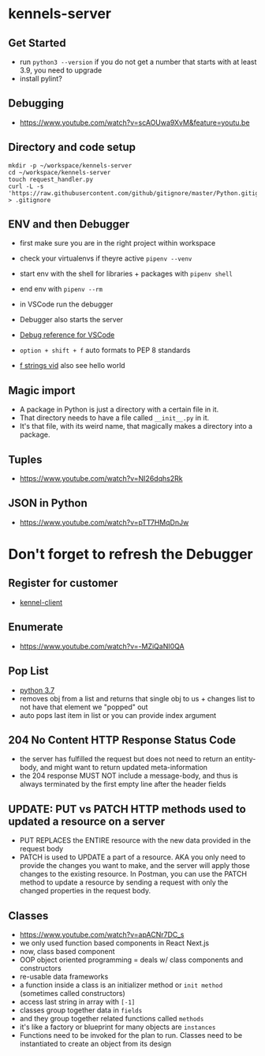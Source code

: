 # kennels-server

## Get Started
- run `python3 --version` if you do not get a number that starts with at least 3.9, you need to upgrade
- install pylint?

## Debugging
- https://www.youtube.com/watch?v=scAOUwa9XvM&feature=youtu.be 

## Directory and code setup
```
mkdir -p ~/workspace/kennels-server
cd ~/workspace/kennels-server
touch request_handler.py
curl -L -s 'https://raw.githubusercontent.com/github/gitignore/master/Python.gitignore' > .gitignore
```

## ENV and then Debugger
- first make sure you are in the right project within workspace
- check your virtualenvs if theyre active `pipenv --venv`
- start env with the shell for libraries + packages with `pipenv shell`
- end env with `pipenv --rm`
- in VSCode run the debugger
- Debugger also starts the server
- [Debug reference for VSCode](https://www.youtube.com/watch?v=scAOUwa9XvM)

- `option + shift + f` auto formats to PEP 8 standards
- [f strings vid](https://www.youtube.com/watch?v=o0mvgsPQ8Jg) also see hello world

## Magic import
- A package in Python is just a directory with a certain file in it.
- That directory needs to have a file called `__init__.py` in it.
- It's that file, with its weird name, that magically makes a directory into a package.

## Tuples 
- https://www.youtube.com/watch?v=NI26dqhs2Rk

## JSON in Python
- https://www.youtube.com/watch?v=pTT7HMqDnJw 

# Don't forget to refresh the Debugger

## Register for customer 
- [kennel-client](https://github.com/AngieMGonzalez/kennel-client/blob/main/src/components/auth/Register.js)

## Enumerate
- https://www.youtube.com/watch?v=-MZiQaNI0QA

## Pop List
- [python 3.7](https://www.youtube.com/watch?v=SUOX1-gMWPw)
- removes obj from a list and returns that single obj to us + changes list to not have that element we "popped" out
- auto pops last item in list or you can provide index argument

## 204 No Content HTTP Response Status Code
- the server has fulfilled the request but does not need to return an entity-body, and might want to return updated meta-information
- the 204 response MUST NOT include a message-body, and thus is always terminated by the first empty line after the header fields

## UPDATE: PUT vs PATCH HTTP methods used to updated a resource on a server
- PUT REPLACES the ENTIRE resource with the new data provided in the request body
- PATCH is used to UPDATE a part of a resource. AKA you only need to provide the changes you want to make, and the server will apply those changes to the existing resource. In Postman, you can use the PATCH method to update a resource by sending a request with only the changed properties in the request body. 

## Classes
- https://www.youtube.com/watch?v=apACNr7DC_s 
- we only used function based components in React Next.js
- now, class based component
- OOP object oriented programming = deals w/ class components and constructors
- re-usable data frameworks 
- a function inside a class is an initializer method or `init method` (sometimes called constructors)
- access last string in array with `[-1]`
- classes group together data in `fields`
- and they group together related functions called `methods` 
- it's like a factory or blueprint for many objects are `instances` 
- Functions need to be invoked for the plan to run. Classes need to be instantiated to create an object from its design
